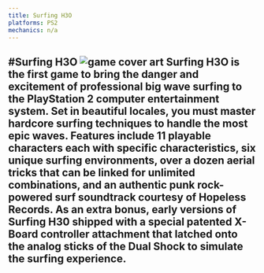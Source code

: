 ```yaml
---
title: Surfing H3O
platforms: PS2
mechanics: n/a
---
```

#Surfing H3O
![game cover art](//images.igdb.com/igdb/image/upload/t_thumb/smozc5jnwypcembz99ln.jpg "Logo Title Text 1")
Surfing H3O is the first game to bring the danger and excitement of professional big wave surfing to the PlayStation 2 computer entertainment system. Set in beautiful locales, you must master hardcore surfing techniques to handle the most epic waves. Features include 11 playable characters each with specific characteristics, six unique surfing environments, over a dozen aerial tricks that can be linked for unlimited combinations, and an authentic punk rock-powered surf soundtrack courtesy of Hopeless Records. As an extra bonus, early versions of Surfing H30 shipped with a special patented X-Board controller attachment that latched onto the analog sticks of the Dual Shock to simulate the surfing experience.
-
